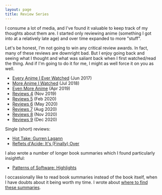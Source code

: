 ```yaml
---
layout: page
title: Review Series
---
```


I consume a lot of media, and I've found it valuable to keep track of my
thoughts about them are. I started only reviewing anime (something I got into at
a relatively late age) and over time expanded to more "stuff".

Let's be honest, I'm not going to win any critical review awards. In fact, many
of these reviews are downright bad. But I enjoy going back and seeing what I
thought and what was saliant back when I first watched/read the thing. And if
I'm going to do it for me, I might as well force it on you as well.

- [Every Anime I Ever Watched](/every-anime) (Jun 2017)
- [More Anime I Watched](/more-anime) (Jul 2018)
- [Even More Anime](/reviews-3) (Apr 2019)
- [Reviews 4](/reviews-4) (Nov 2019)
- [Reviews 5](/reviews-5) (Feb 2020)
- [Reviews 6](/reviews-6) (May 2020)
- [Reviews 7](/reviews-7) (Aug 2020)
- [Reviews 8](/reviews-8) (Nov 2020)
- [Reviews 9](/reviews-9) (Dec 2020)

Single (short) reviews:

- [Hot Take: Gurren Lagann](/gurren-lagann-reaction)
- [Reflets d'Acide: It's (Finally) Over](/reflets-d-acides-fini)

I also wrote a number of longer book summaries which I found particularly
insightful:

- [Patterns of Software: Highlights](/patterns-of-software)

I occassionally like to read book summaries instead of the book itself, when I
have doubts about it being worth my time. I wrote about [where to find these
summaries](/book-summaries).
